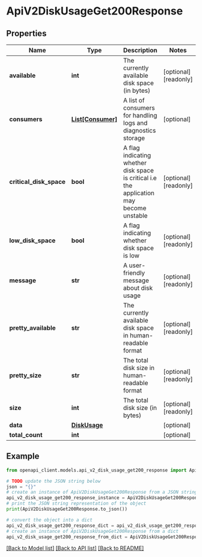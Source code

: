 # ApiV2DiskUsageGet200Response


## Properties

Name | Type | Description | Notes
------------ | ------------- | ------------- | -------------
**available** | **int** | The currently available disk space (in bytes) | [optional] [readonly] 
**consumers** | [**List[Consumer]**](Consumer.md) | A list of consumers for handling logs and diagnostics storage | [optional] 
**critical_disk_space** | **bool** | A flag indicating whether disk space is critical i.e the application may become unstable | [optional] [readonly] 
**low_disk_space** | **bool** | A flag indicating whether disk space is low | [optional] [readonly] 
**message** | **str** | A user-friendly message about disk usage | [optional] [readonly] 
**pretty_available** | **str** | The currently available disk space in human-readable format | [optional] [readonly] 
**pretty_size** | **str** | The total disk size in human-readable format | [optional] [readonly] 
**size** | **int** | The total disk size (in bytes) | [optional] [readonly] 
**data** | [**DiskUsage**](DiskUsage.md) |  | [optional] 
**total_count** | **int** |  | [optional] 

## Example

```python
from openapi_client.models.api_v2_disk_usage_get200_response import ApiV2DiskUsageGet200Response

# TODO update the JSON string below
json = "{}"
# create an instance of ApiV2DiskUsageGet200Response from a JSON string
api_v2_disk_usage_get200_response_instance = ApiV2DiskUsageGet200Response.from_json(json)
# print the JSON string representation of the object
print(ApiV2DiskUsageGet200Response.to_json())

# convert the object into a dict
api_v2_disk_usage_get200_response_dict = api_v2_disk_usage_get200_response_instance.to_dict()
# create an instance of ApiV2DiskUsageGet200Response from a dict
api_v2_disk_usage_get200_response_from_dict = ApiV2DiskUsageGet200Response.from_dict(api_v2_disk_usage_get200_response_dict)
```
[[Back to Model list]](../README.md#documentation-for-models) [[Back to API list]](../README.md#documentation-for-api-endpoints) [[Back to README]](../README.md)


